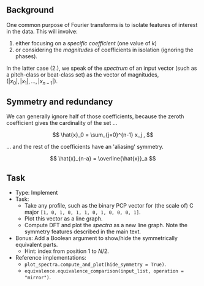 ## Background

One common purpose of Fourier transforms is
to isolate features of interest in the data.
This will involve:
1. either focusing on a _specific coefficient_ (one value of $k$)
2. or considering the _magnitudes_ of coefficients in isolation (ignoring the phases).

In the latter case (2.), we speak of the _spectrum_ of an input vector
(such as a pitch-class or beat-class set)
as the vector of magnitudes, $(|x_0|, |x_1|, \dots, |x_{n-1}|)$.


## Symmetry and redundancy

We can generally ignore half of those coefficients,
because the zeroth coefficient gives the cardinality of the set ...

$$
\hat{x}_0 = \sum_{j=0}^{n-1} x_j ,
$$

... and the rest of the coefficients have an 'aliasing' symmetry.

$$
\hat{x}_{n-a} = \overline{\hat{x}}_a 
$$

## Task

- Type: Implement
- Task:
  - Take any profile, such as the binary PCP vector for (the scale of) C major `[1, 0, 1, 0, 1, 1, 0, 1, 0, 0, 0, 1]`.
  - Plot this vector as a line graph.
  - Compute DFT and plot the _spectra_ as a new line graph. Note the symmetry features described in the main text.
- Bonus: Add a Boolean argument to show/hide the symmetrically equivalent parts.
  - Hint: index from position 1 to $N/2$.
- Reference implementations:
  - `plot_spectra.compute_and_plot(hide_symmetry = True)`.
  - `equivalence.equivalence_comparison(input_list, operation = "mirror")`.
